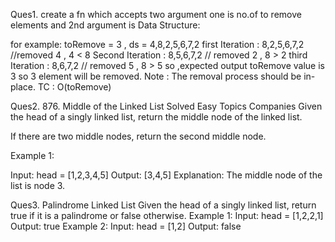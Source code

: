 Ques1. create a fn which accepts two argument one is no.of to remove elements and 2nd argument is Data Structure:

for example: toRemove = 3 , ds = 4,8,2,5,6,7,2
first Iteration : 8,2,5,6,7,2 //removed 4 ,  4 < 8
Second Iteration : 8,5,6,7,2 // removed 2 , 8 > 2
third Iteration : 8,6,7,2 // removed 5 , 8 > 5 so ,expected output
toRemove value is 3 so 3 element will be removed.
Note : The removal process should be in-place.
TC : O(toRemove)

Ques2. 
876. Middle of the Linked List
Solved
Easy
Topics
Companies
Given the head of a singly linked list, return the middle node of the linked list.

If there are two middle nodes, return the second middle node.

 Example 1:

Input: head = [1,2,3,4,5]
Output: [3,4,5]
Explanation: The middle node of the list is node 3.

Ques3.
Palindrome Linked List
Given the head of a singly linked list, return true if it is a 
palindrome
 or false otherwise.
Example 1:
Input: head = [1,2,2,1]
Output: true
Example 2:
Input: head = [1,2]
Output: false